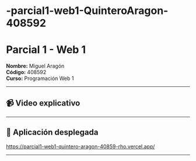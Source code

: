 # -parcial1-web1-QuinteroAragon-408592

# Parcial 1 - Web 1

**Nombre:** Miguel Aragón  
**Código:** 408592  
**Curso:** Programación Web 1

---

## 📹 Video explicativo



---

## 🚀 Aplicación desplegada

https://parcial1-web1-quintero-aragon-40859-rho.vercel.app/

---
